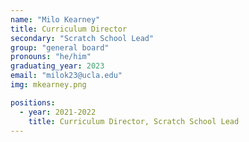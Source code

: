 ```yaml
---
name: "Milo Kearney"
title: Curriculum Director
secondary: "Scratch School Lead"
group: "general board"
pronouns: "he/him"
graduating_year: 2023
email: "milok23@ucla.edu"
img: mkearney.png

positions:
  - year: 2021-2022
    title: Curriculum Director, Scratch School Lead
---
```

